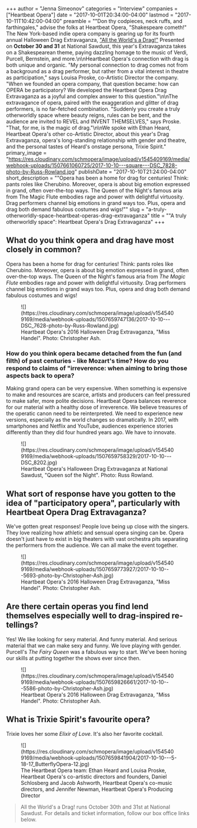 +++
author = "Jenna Simeonov"
categories = "Interview"
companies = ["Heartbeat Opera"]
date = "2017-10-01T20:34:00-04:00"
lastmod = "2017-10-11T10:42:00-04:00"
preamble = "\"Don thy codpieces, neck ruffs, and farthingales,\" advise the folks at Heartbeat Opera, \"Shakespeare cometh!\" The New York-based indie opera company is gearing up for its fourth annual Halloween Drag Extravaganza, [\"All the World's a Drag!\"](https://nationalsawdust.org/event/all-the-worlds-a-drag-shakespeares-queens-clowns-and-fairies/) Presented on **October 30 and 31** at National Sawdust, this year's Extravaganza takes on a Shakespearean theme, paying dazzling homage to the music of Verdi, Purcell, Bernstein, and more.\n\nHeartbeat Opera's connection with drag is both unique and organic. \"My personal connection to drag comes not from a background as a drag performer, but rather from a vital interest in theatre as participation,\" says Louisa Proske, co-Artistic Director the company. \"When we founded an opera company, that question became: how can OPERA be participatory? We developed the Heartbeat Opera Drag Extravaganza as a joyful and complex answer to this question.\"\n\nThe extravagance of opera, paired with the exaggeration and glitter of drag performers, is no far-fetched combination. \"Suddenly you create a truly otherworldly space where beauty reigns, rules can be bent, and the audience are invited to REVEL and INVENT THEMSELVES,\" says Proske. \"That, for me, is the magic of drag.\"\n\nWe spoke with Ethan Heard, Heartbeat Opera's other co-Artistic Director, about this year's Drag Extravaganza, opera's long-standing relationship with gender and theatre, and the personal tastes of Heard's onstage persona, Trixie Spirit."
primary_image = "https://res.cloudinary.com/schmopera/image/upload/v1545409169/media/webhook-uploads/1507661060725/2017-10-10---square---DSC_7828-photo-by-Russ-Rowland.jpg"
publishDate = "2017-10-10T21:24:00-04:00"
short_description = "&quot;Opera has been a home for drag for centuries! Think: pants roles like Cherubino. Moreover, opera is about big emotion expressed in grand, often over-the-top ways. The Queen of the Night&#039;s famous aria from The Magic Flute embodies rage and power with delightful virtuosity. Drag performers channel big emotions in grand ways too. Plus, opera and drag both demand fabulous costumes and wigs!&quot;"
slug = "a-truly-otherworldly-space-heartbeat-operas-drag-extravaganza"
title = "&quot;A truly otherworldly space&quot;: Heartbeat Opera&#039;s Drag Extravaganza"
+++

## What do you think opera and drag have most closely in common?

Opera has been a home for drag for centuries! Think: pants roles like Cherubino. Moreover, opera is about big emotion expressed in grand, often over-the-top ways. The Queen of the Night's famous aria from *The Magic Flute* embodies rage and power with delightful virtuosity. Drag performers channel big emotions in grand ways too. Plus, opera and drag both demand fabulous costumes and wigs!

<figure data-type="image">
![](https://res.cloudinary.com/schmopera/image/upload/v1545409169/media/webhook-uploads/1507659747136/2017-10-10---DSC_7628-photo-by-Russ-Rowland.jpg)
<figcaption>Heartbeat Opera's 2016 Halloween Drag Extravaganza, "Miss Handel". Photo: Christopher Ash.</figcaption>
</figure>

### How do you think opera became detached from the fun (and filth) of past centuries - like Mozart's time? How do you respond to claims of "irreverence: when aiming to bring those aspects back to opera?

Making grand opera can be very expensive. When something is expensive to make and resources are scarce, artists and producers can feel pressured to make safer, more polite decisions. Heartbeat Opera balances reverence for our material with a healthy dose of irreverence. We believe treasures of the operatic canon need to be reinterpreted. We need to experience new versions, especially as the world changes so dramatically. In 2017, with smartphones and Netflix and YouTube, audiences experience stories differently than they did four hundred years ago. We have to innovate. 

<figure data-type="image">
![](https://res.cloudinary.com/schmopera/image/upload/v1545409169/media/webhook-uploads/1507659758329/2017-10-10---DSC_8202.jpg)
<figcaption>Heartbeat Opera's Halloween Drag Extravaganza at National Sawdust, "Queen sof the Night". Photo: Russ Rowland.</figcaption>
</figure>

## What sort of response have you gotten to the idea of "participatory opera", particularly with Heartbeat Opera Drag Extravaganza?

We've gotten great responses! People love being up close with the singers. They love realizing how athletic and sensual opera singing can be. Opera doesn't just have to exist in big theaters with vast orchestra pits separating the performers from the audience. We can all make the event together.

<figure data-type="image">
![](https://res.cloudinary.com/schmopera/image/upload/v1545409169/media/webhook-uploads/1507659773927/2017-10-10---5693-photo-by-Christopher-Ash.jpg)
<figcaption>Heartbeat Opera's 2016 Halloween Drag Extravaganza, "Miss Handel". Photo: Christopher Ash.</figcaption>
</figure>

## Are there certain operas you find lend themselves especially well to drag-inspired re-tellings?

Yes! We like looking for sexy material. And funny material. And serious material that we can make sexy and funny. We love playing with gender. Purcell's *The Fairy Queen* was a fabulous way to start. We've been honing our skills at putting together the shows ever since then.

<figure data-type="image">
![](https://res.cloudinary.com/schmopera/image/upload/v1545409169/media/webhook-uploads/1507659826661/2017-10-10---5586-photo-by-Christopher-Ash.jpg)
<figcaption>Heartbeat Opera's 2016 Halloween Drag Extravaganza, "Miss Handel". Photo: Christopher Ash.</figcaption>
</figure>

## What is Trixie Spirit's favourite opera?

Trixie loves her some *Elixir of Love*. It's also her favorite cocktail.

<figure data-type="image">
![](https://res.cloudinary.com/schmopera/image/upload/v1545409169/media/webhook-uploads/1507659841904/2017-10-10---5-18-17_ButterflyOpera-12.jpg)
<figcaption>The Heartbeat Opera team: Ethan Heard and Louisa Proske, Heartbeat Opera's co-artistic directors and founders, Daniel Schlosberg and Jacob Ashworth, Heartbeat Opera's co-music directors, and Jennifer Newman, Heartbeat Opera's Producing Director</figcaption>
</figure>

>All the World's a Drag! runs October 30th and 31st at National Sawdust. For details and ticket information, follow our box office links below.
